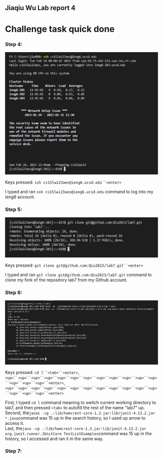 ## Jiaqiu Wu Lab report 4
# Challenge task quick done

### Step 4:

![image](fig19.png) 

Keys pressed: `ssh cs15lwi23aes@ieng6.ucsd.edu``<enter>`
  
I typed and ran `ssh cs15lwi23aes@ieng6.ucsd.edu` command to log into my ieng6 account.

### Step 5:

![image](fig20.png)

Keys pressed: `git clone git@github.com:Qiu2023/lab7.git``<enter>`

I typed and ran `git clone git@github.com:Qiu2023/lab7.git` command to clone my fork of the repository lab7 from my Github account.

### Step 6:

![image](fig21.png)

Keys pressed: `cd l``<tab>``<enter>`, `<up>``<up>``<up>``<up>``<up>``<up>``<up>``<up>``<up>``<up>``<up>``<up>``<up>``<up>``<up>``<enter>`, `<up>``<up>``<up>``<up>``<up>``<up>``<up>``<up>``<up>``<up>``<up>``<up>``<up>``<up>``<up>``<enter>`

First, I typed `cd l` command meaning to switch current working directory to lab7, and then pressed `<tab>` to autofill the rest of the name "lab7" up. \
Second, the`javac -cp .:lib/hamcrest-core-1.3.jar:lib/junit-4.13.2.jar *.java`command was 15 up in the search history, so I used up arrow to access it. \
Last, the`java -cp .:lib/hamcrest-core-1.3.jar:lib/junit-4.13.2.jar org.junit.runner.JUnitCore TestListExamples`command was 15 up in the history, so I accessed and ran it in the same way.

### Step 7:
